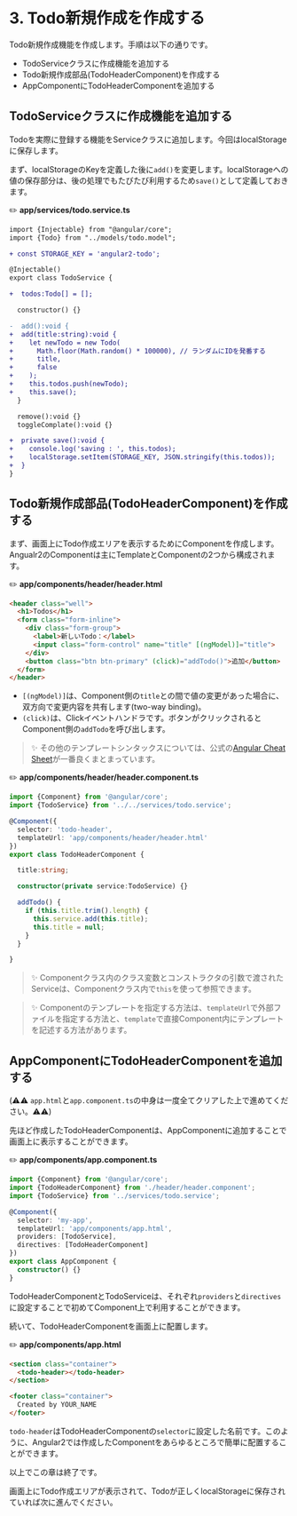 # 3. Todo新規作成を作成する

Todo新規作成機能を作成します。手順は以下の通りです。

- TodoServiceクラスに作成機能を追加する
- Todo新規作成部品(TodoHeaderComponent)を作成する
- AppComponentにTodoHeaderComponentを追加する

## TodoServiceクラスに作成機能を追加する

Todoを実際に登録する機能をServiceクラスに追加します。今回はlocalStorageに保存します。

まず、localStorageのKeyを定義した後に`add()`を変更します。localStorageへの値の保存部分は、後の処理でもたびたび利用するため`save()`として定義しておきます。

:pencil2: **app/services/todo.service.ts**
```diff
import {Injectable} from "@angular/core";
import {Todo} from "../models/todo.model";

+ const STORAGE_KEY = 'angular2-todo';

@Injectable()
export class TodoService {

+  todos:Todo[] = [];

  constructor() {}

-  add():void {
+  add(title:string):void {
+    let newTodo = new Todo(
+      Math.floor(Math.random() * 100000), // ランダムにIDを発番する
+      title,
+      false
+    );
+    this.todos.push(newTodo);
+    this.save();
  }

  remove():void {}
  toggleComplate():void {}

+  private save():void {
+    console.log('saving : ', this.todos);
+    localStorage.setItem(STORAGE_KEY, JSON.stringify(this.todos));
+  }
}
```

## Todo新規作成部品(TodoHeaderComponent)を作成する

まず、画面上にTodo作成エリアを表示するためにComponentを作成します。Angualr2のComponentは主にTemplateとComponentの2つから構成されます。

:pencil2: **app/components/header/header.html**
```html
<header class="well">
  <h1>Todos</h1>
  <form class="form-inline">
    <div class="form-group">
      <label>新しいTodo：</label>
      <input class="form-control" name="title" [(ngModel)]="title">
    </div>
    <button class="btn btn-primary" (click)="addTodo()">追加</button>
  </form>
</header>
```

- `[(ngModel)]`は、Component側の`title`との間で値の変更があった場合に、双方向で変更内容を共有します(two-way binding)。
- `(click)`は、Clickイベントハンドラです。ボタンがクリックされるとComponent側の`addTodo`を呼び出します。

> :sparkles: その他のテンプレートシンタックスについては、公式の[Angular Cheat Sheet](https://angular.io/docs/ts/latest/guide/cheatsheet.html)が一番良くまとまっています。

:pencil2: **app/components/header/header.component.ts**
```ts
import {Component} from '@angular/core';
import {TodoService} from '../../services/todo.service';

@Component({
  selector: 'todo-header',
  templateUrl: 'app/components/header/header.html'
})
export class TodoHeaderComponent {

  title:string;

  constructor(private service:TodoService) {}

  addTodo() {
    if (this.title.trim().length) {
      this.service.add(this.title);
      this.title = null;
    }
  }

}
```

 > :sparkles: Componentクラス内のクラス変数とコンストラクタの引数で渡されたServiceは、Componentクラス内で`this`を使って参照できます。

 > :sparkles: Componentのテンプレートを指定する方法は、`templateUrl`で外部ファイルを指定する方法と、`template`で直接Component内にテンプレートを記述する方法があります。

## AppComponentにTodoHeaderComponentを追加する

(⚠️:warning: `app.html`と`app.component.ts`の中身は一度全てクリアした上で進めてください。:warning::warning:)

先ほど作成したTodoHeaderComponentは、AppComponentに追加することで画面上に表示することができます。

:pencil2: **app/components/app.component.ts**
```ts
import {Component} from '@angular/core';
import {TodoHeaderComponent} from './header/header.component';
import {TodoService} from '../services/todo.service';

@Component({
  selector: 'my-app',
  templateUrl: 'app/components/app.html',
  providers: [TodoService],
  directives: [TodoHeaderComponent]
})
export class AppComponent {
  constructor() {}
}
```

TodoHeaderComponentとTodoServiceは、それぞれ`providers`と`directives`に設定することで初めてComponent上で利用することができます。

続いて、TodoHeaderComponentを画面上に配置します。

:pencil2: **app/components/app.html**  
```html
<section class="container">
  <todo-header></todo-header>
</section>

<footer class="container">
  Created by YOUR_NAME
</footer>
```

`todo-header`はTodoHeaderComponentの`selector`に設定した名前です。このように、Angular2では作成したComponentをあらゆるところで簡単に配置することができます。

以上でこの章は終了です。

画面上にTodo作成エリアが表示されて、Todoが正しくlocalStorageに保存されていれば次に進んでください。
